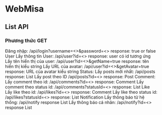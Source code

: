 # WebMisa
## List API
### Phương thức GET
Đăng nhập: /api/login?username=<>&password=<>
	response: true or false
User
Lấy thông tin User: /api/user?id=<>
	response: user có id tương ứng
Lấy tên hiển thị của user: /api/user?id=<>&getName=true
	response: tên hiển thị kiểu string
Lấy URL của avatar: /api/user?id=<>&getAvatar=true
	response: URL của avatar kiểu string
Status:
Lấy posts mới nhất: /api/posts
	response: List<Post>
Lấy post theo ID /api/posts?id=<>
	response: Post
Comment:
Lấy comment theo id: /api/comments?id=<>
	response: Comment
Lấy comment theo status id: /api/comments?statusId=<>
	response: List<Comment>
Like
Lấy like theo id: /api/likes?id=<>
	response: Comment
Lấy like theo status id: /api/likes?statusId=<>
	response: List<Comment>
Notification
Lấy thông báo từ hệ thống: /api/notify
	response List<Notification>
Lấy thông báo cá nhân: /api/notify?id=<>
	response List<Notification>